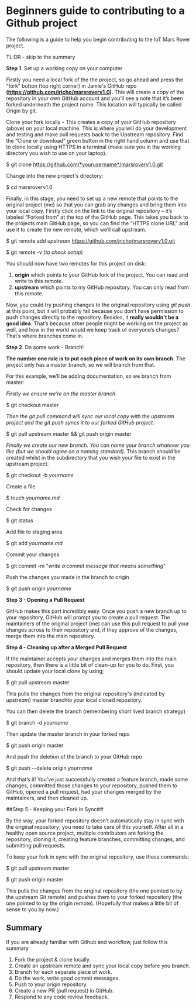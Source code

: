 # Beginners guide to contributing to a Github project #

The following is a guide to help you begin contributing to the IoT Mars Rover project.

TL:DR - skip to the summary

**Step 1**. Set up a working copy on your computer

Firstly you need a local fork of the the project, so go ahead and press the “fork” button (top right corner) in Jamie's GitHub repo **(https://github.com/jricho/marsroverv1.0)**. This will create a copy of the repository in your own GitHub account and you’ll see a note that it’s been forked underneath the project name. This location will typically be called Origin by git.

Clone your fork locally - This creates a copy of your GitHub repository (above) on your local machine. This is where you will do your development and testing and make pull requests back to the Upstream repository. Find the “Clone or download” green button in the right hand column and use that to clone locally using HTTPS in a terminal (make sure you in the working directory you wish to use on your laptop).

$ git clone https://github.com/*yourusername*/marsroverv1.0.git

Change into the new project's directory:

$ cd marsroverv1.0

Finally, in this stage, you need to set up a new remote that points to the original project (me) so that you can grab any changes and bring them into your local copy. Firstly click on the link to the original repository – it’s labeled “Forked from” at the top of the GitHub page. This takes you back to the projects main GitHub page, so you can find the “HTTPS clone URL” and use it to create the new remote, which we’ll call upstream.

$ git remote add *upstream* https://github.com/jricho/marsroverv1.0.git

$ git remote -v (*to check setup*)

You should now have two remotes for this project on disk:

1. **origin** which points to your GitHub fork of the project. You can read and write to this remote.
2. **upstream** which points to my GitHub repository. You can only read from this remote.

Now, you could try pushing changes to the original repository using *git push* at this point, but it will probably fail because you don’t have permission to push changes directly to the repository. Besides, it **really wouldn’t be a good idea**. That’s because other people might be working on the project as well, and how in the world would we keep track of everyone’s changes? That’s where branches come in.

**Step 2**. Do some work - Branch!

**The number one rule is to put each piece of work on its own branch**. The project only has a master branch, so we will branch from that.

For this example, we’ll be adding documentation, so we branch from master:

*Firstly we ensure we’re on the master branch.*

$ git checkout master

*Then the git pull command will sync our local copy with the upstream project and the git push syncs it to our forked GitHub project.*

$ git pull upstream master && git push origin master

*Finally we create our new branch. You can name your branch whatever you like (but we should agree on a naming standard).* This branch should be created whilst in the subdirectory that you wish your file to exist in the upstream project.

$ git checkout -b *yourname*

Create a file

$ touch *yourname.md*

Check for changes

$ git status

Add file to staging area

$ git add *yourname.md*

Commit your changes

$ git commit -m "*write a commit message that means something*"

Push the changes you made in the branch to origin

$ git push origin *yourname*

**Step 3 - Opening a Pull Request**

GitHub makes this part incredibly easy. Once you push a new branch up to your repository, GitHub will prompt you to create a pull request. The maintainers of the original project (me) can use this pull request to pull your changes across to their repository and, if they approve of the changes, merge them into the main repository.

**Step 4 - Cleaning up after a Merged Pull Request**

If the maintainer accepts your changes and merges them into the main repository, then there is a little bit of clean-up for you to do. First, you should update your local clone by using;

$ git pull upstream master

This pulls the changes from the original repository's (indicated by *upstream*) master branchto your local cloned repository.

You can then delete the branch (remembering short lived branch strategy)

$ git branch -d *yourname*

Then update the master branch in your forked repo

$ git push origin master

And push the deletion of the branch to your GitHub repo

$ git push --delete origin *yourname*

And that’s it! You’ve just successfully created a feature branch, made some changes, committed those changes to your repository, pushed them to GitHub, opened a pull request, had your changes merged by the maintainers, and then cleaned up.

##Step 5 - Keeping your Fork in Sync##

By the way, your forked repository doesn’t automatically stay in sync with the original repository; you need to take care of this yourself. After all in a healthy open source project, multiple contributors are forking the repository, cloning it, creating feature branches, committing changes, and submitting pull requests.

To keep your fork in sync with the original repository, use these commands:

$ git pull upstream master

$ git push origin master

This pulls the changes from the original repository (the one pointed to by the upstream Git remote) and pushes them to your forked repository (the one pointed to by the origin remote). (Hopefully that makes a little bit of sense to you by now.)

## Summary ##

If you are already familiar with Github and workflow, just follow this summary

1. Fork the project & clone locally.
2. Create an upstream remote and sync your local copy before you branch.
3. Branch for each separate piece of work.
4. Do the work, write good commit messages.
5. Push to your origin repository.
6. Create a new PR (pull request) in GitHub.
7. Respond to any code review feedback.